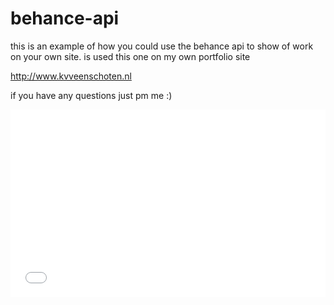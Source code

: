# behance-api

this is an example of how you could use the behance api to show of work
on your own site. is used this one on my own portfolio site

http://www.kvveenschoten.nl

if you have any questions just pm me :)

<iframe width="100%" height="300" src="//jsfiddle.net/kevinvv/e26aano1/embedded/" allowfullscreen="allowfullscreen" frameborder="0"></iframe>
